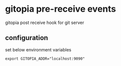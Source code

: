 # gitopia pre-receive events

gitopia post receive hook for git server


## configuration
set below environment variables
```
export GITOPIA_ADDR="localhost:9090"
```